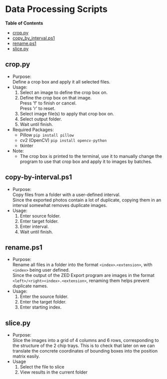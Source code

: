 <!-- TOC ignore:true -->
# Data Processing Scripts
**Table of Contents**
<!-- TOC -->

* [crop.py](#croppy)
* [copy_by_interval.ps1](#copy-by-intervalps1)
* [rename.ps1](#renameps1)
* [slice.py](#slice.py)

<!-- /TOC -->

## crop.py
* Purpose:\
Define a crop box and apply it all selected files.
* Usage:
	1. Select an image to define the crop box on.
	2. Define the crop box on that image.\
	Press 'f' to finish or cancel.\
	Press 'r' to reset.
	3. Select image file(s) to apply that crop box on.
	4. Select output folder.
	5. Wait until finish.
* Required Packages:
	* Pillow `pip install pillow`
	* cv2 (OpenCV) `pip install opencv-python`
	* tkinter
* Note:
	* The crop box is printed to the terminal, use it to manually change the program to use that crop box and apply it to images by batches.

## copy-by-interval.ps1
* Purpose:\
Copy files from a folder with a user-defined interval.\
Since the exported photos contain a lot of duplicate, copying them in an interval somewhat removes duplicate images.
* Usage:
	1. Enter source folder.
	2. Enter target folder.
	3. Enter interval.
	4. Wait until finish.

## rename.ps1
* Purpose:\
Rename all files in a folder into the format `<index>`.`<extension>`, with `<index>` being user defined.\
Since the output of the ZED Export program are images in the format `<left>/<right><index>.<extension>`, renaming them helps prevent duplicate names.
* Usage:
	1. Enter the source folder.
	2. Enter the target folder.
	3. Enter starting index.

## slice.py
* Purpose:\
Slice the images into a grid of 4 columns and 6 rows, corresponding to the structure of the 2 chip trays. This is to check that later on we can translate the concrete coordinates of bounding boxes into the position matrix easily.
* Usage
	1. Select the file to slice
	2. View results in the current folder
